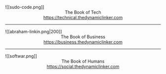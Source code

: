 
![[sudo-code.png]]
<span style="display: block; text-align: center">The Book of Tech<br><a>https://technical.thedynamiclinker.com</a></span>

---

![[abraham-linkin.png|200]]
<span style="display: block; text-align: center">The Book of Business<br><a>https://business.thedynamiclinker.com</a></span>

---

![[softwar.png]]
<span style="display: block; text-align: center">The Book of Humans<br><a>https://social.thedynamiclinker.com</a></span>
